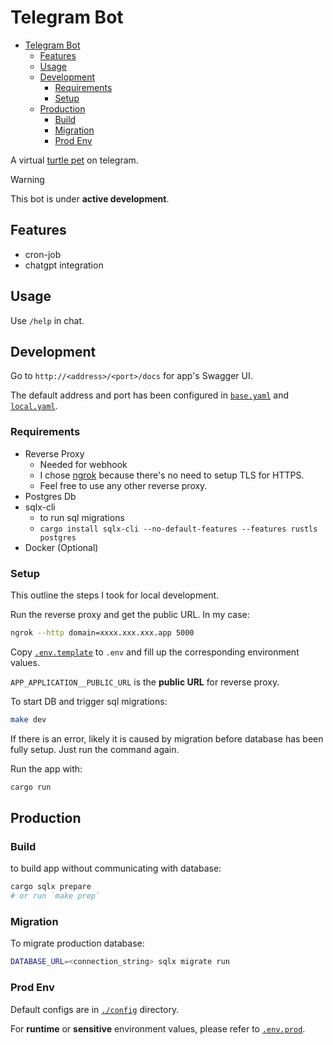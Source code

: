 # Telegram Bot

<!--toc:start-->
- [Telegram Bot](#telegram-bot)
  - [Features](#features)
  - [Usage](#usage)
  - [Development](#development)
    - [Requirements](#requirements)
    - [Setup](#setup)
  - [Production](#production)
    - [Build](#build)
    - [Migration](#migration)
    - [Prod Env](#prod-env)
<!--toc:end-->

A virtual [turtle pet](https://t.me/baldyturtlebot) on telegram.

> [!WARNING]
> This bot is under **active development**.

## Features

- cron-job
- chatgpt integration

## Usage

Use `/help` in chat.

## Development

Go to `http://<address>/<port>/docs` for app's Swagger UI.

The default address and port has been configured in [`base.yaml`](./config/base.yaml)
and [`local.yaml`](./config/local.yaml).

### Requirements

- Reverse Proxy
  - Needed for webhook
  - I chose [ngrok](https://ngrok.com/) because there's no need to
  setup TLS for HTTPS.
  - Feel free to use any other reverse proxy.
- Postgres Db
- sqlx-cli
  - to run sql migrations
  - `cargo install sqlx-cli --no-default-features --features rustls postgres`
- Docker (Optional)

### Setup

This outline the steps I took for local development.

Run the reverse proxy and get the public URL.
In my case:

```sh
ngrok --http domain=xxxx.xxx.xxx.app 5000
```

Copy [`.env.template`](./.env.template) to `.env` and fill up the corresponding
environment values.

`APP_APPLICATION__PUBLIC_URL` is the **public URL** for reverse proxy.

To start DB and trigger sql migrations:

```sh
make dev
```

If there is an error, likely it is caused by migration before database has been
fully setup. Just run the command again.

Run the app with:

```sh
cargo run
```

## Production

### Build

to build app without communicating with database:

```sh
cargo sqlx prepare
# or run `make prep`
```

### Migration

To migrate production database:

```sh
DATABASE_URL=<connection_string> sqlx migrate run
```

### Prod Env

Default configs are in [`./config`](./config) directory.

For **runtime** or **sensitive** environment values, please refer to [`.env.prod`](./.env.prod).

